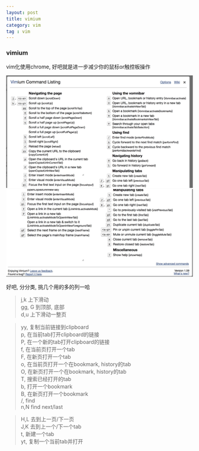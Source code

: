 ```yaml
---
layout: post
title: vimium
category: vim
tag : vim
---
```


### vimium  

vim化使用chrome, 好吧就是进一步减少你的鼠标or触控板操作  

<img src="/img/in-post/vimium.png">  

<img src="/img/in-post/vimium2.png">  

好吧, 分分类, 挑几个用的多的列一哈  
>j,k 上下滑动  
>gg, G 到顶部, 底部  
>d,u 上下滑动一整页  

>yy, 复制当前链接到clipboard  
>p, 在当前tab打开clipboard的链接  
>P, 在一个新的tab打开clipboard的链接  
>f, 在当前页打开一个tab  
>F, 在新页打开一个tab  
>o, 在当前页打开一个在bookmark, history的tab  
>O, 在新页打开一个在bookmark, history的tab  
>T, 搜索已经打开的tab  
>b, 打开一个bookmark  
>B, 在新页打开一个bookmark  
>/, find  
>n,N find next/last  

>H,L 去到上一页/下一页  
>J,K 去到上一个/下一个tab  
>t, 新建一个tab  
>yt, 复制一个当前tab并打开  



